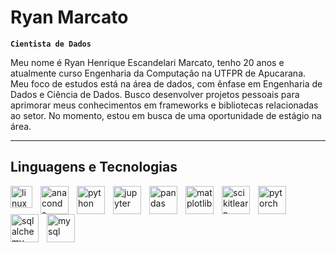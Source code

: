 # Ryan Marcato 

**`Cientista de Dados`**

Meu nome é Ryan Henrique Escandelari Marcato, tenho 20 anos e atualmente curso Engenharia da Computação na UTFPR de Apucarana. Meu foco de estudos está na área de dados, com ênfase em Engenharia de Dados e Ciência de Dados. Busco desenvolver projetos pessoais para aprimorar meus conhecimentos em frameworks e bibliotecas relacionadas ao setor. No momento, estou em busca de uma oportunidade de estágio na área.

---

## Linguagens e Tecnologias
<img
  align="left"
  alt="linux"
  title="linux"
  width="35px"
  style="padding-right: 10px"
  src="https://cdn.jsdelivr.net/gh/devicons/devicon@latest/icons/linux/linux-original.svg"
/>
<img
  align="left"
  alt="anaconda"
  title="anaconda"
  width="45px"
  style="padding-right: 10px"
  src="https://cdn.jsdelivr.net/gh/devicons/devicon@latest/icons/anaconda/anaconda-original-wordmark.svg"
/>
<img
  align="left"
  alt="python"
  title="python"
  width="45px"
  style="padding-right: 10px"
  src="https://cdn.jsdelivr.net/gh/devicons/devicon@latest/icons/python/python-original.svg"
/>
<img
  align="left"
  alt="jupyter"
  title="jupyter"
  width="45px"
  style="padding-right: 10px"
  src="https://cdn.jsdelivr.net/gh/devicons/devicon@latest/icons/jupyter/jupyter-original.svg"
/>
<img
  align="left"
  alt="pandas"
  title="pandas"
  width="45px"
  style="padding-right: 10px"
  src="https://cdn.jsdelivr.net/gh/devicons/devicon@latest/icons/pandas/pandas-plain-wordmark.svg"
/>
<img
  align="left"
  alt="matplotlib"
  title="matplotlib"
  width="45px"
  style="padding-right: 10px"
  src="https://cdn.jsdelivr.net/gh/devicons/devicon@latest/icons/matplotlib/matplotlib-original-wordmark.svg"
/>
<img
  align="left"
  alt="scikitlearn"
  title="scikitlearn"
  width="45px"
  style="padding-right: 10px"
  src="https://cdn.jsdelivr.net/gh/devicons/devicon@latest/icons/scikitlearn/scikitlearn-original.svg"
/>
<img
  align="left"
  alt="pytorch"
  title="pytorch"
  width="45px"
  style="padding-right: 10px"
  src="https://cdn.jsdelivr.net/gh/devicons/devicon@latest/icons/pytorch/pytorch-plain-wordmark.svg"
/>
<img
  align="left"
  alt="sqlalchemy"
  title="sqlalchemy"
  width="45px"
  style="padding-right: 10px"
  src="https://cdn.jsdelivr.net/gh/devicons/devicon@latest/icons/sqlalchemy/sqlalchemy-original-wordmark.svg"
/>
<img
  align="left"
  alt="mysql"
  title="mysql"
  width="45px"
  style="padding-right: 10px"
  src="https://cdn.jsdelivr.net/gh/devicons/devicon@latest/icons/mysql/mysql-original-wordmark.svg"
/>

